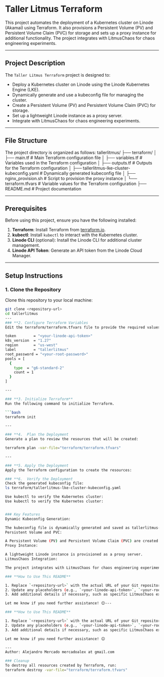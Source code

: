 # Taller Litmus Terraform

This project automates the deployment of a Kubernetes cluster on Linode (Akamai) using Terraform. It also provisions a Persistent Volume (PV) and Persistent Volume Claim (PVC) for storage and sets up a proxy instance for additional functionality. The project integrates with LitmusChaos for chaos engineering experiments.

---

## **Project Description**

The `Taller Litmus Terraform` project is designed to:
- Deploy a Kubernetes cluster on Linode using the Linode Kubernetes Engine (LKE).
- Dynamically generate and use a kubeconfig file for managing the cluster.
- Create a Persistent Volume (PV) and Persistent Volume Claim (PVC) for storage.
- Set up a lightweight Linode instance as a proxy server.
- Integrate with LitmusChaos for chaos engineering experiments.

---

## **File Structure**

The project directory is organized as follows:
tallerlitmus/ ├── terraform/ │ ├── main.tf # Main Terraform configuration file │ ├── variables.tf # Variables used in the Terraform configuration │ ├── outputs.tf # Outputs for the Terraform configuration │ ├── tallerlitmus-lke-cluster-kubeconfig.yaml # Dynamically generated kubeconfig file │ ├── nginx_provision.sh # Script to provision the proxy instance │ └── terraform.tfvars # Variable values for the Terraform configuration ├── README.md # Project documentation

---

## **Prerequisites**

Before using this project, ensure you have the following installed:
1. **Terraform**: Install Terraform from [terraform.io](https://www.terraform.io/).
2. **kubectl**: Install `kubectl` to interact with the Kubernetes cluster.
3. **Linode CLI** (optional): Install the Linode CLI for additional cluster management.
4. **Linode API Token**: Generate an API token from the Linode Cloud Manager.

---

## **Setup Instructions**

### **1. Clone the Repository**
Clone this repository to your local machine:
```bash
git clone <repository-url>
cd tallerlitmus
---
### **2. Configure Terraform Variables
Edit the terraform/terraform.tfvars file to provide the required values:

token        = "<your-linode-api-token>"
k8s_version  = "1.27"
region       = "us-west"
label        = "tallerlitmus"
root_password = "<your-root-password>"
pools = [
  {
    type  = "g6-standard-2"
    count = 1
  }
]

---

### **3. Initialize Terraform**
Run the following command to initialize Terraform.

```bash
terraform init

---

### **4.  Plan the Deployment
Generate a plan to review the resources that will be created:

terraform plan -var-file="terraform/terraform.tfvars"

---

### **5. Apply the Deployment
Apply the Terraform configuration to create the resources:

### **6.  Verify the Deployment
Check the generated kubeconfig file:
ls terraform/tallerlitmus-lke-cluster-kubeconfig.yaml

Use kubectl to verify the Kubernetes cluster:
Use kubectl to verify the Kubernetes cluster:


### Key Features
Dynamic Kubeconfig Generation:

The kubeconfig file is dynamically generated and saved as tallerlitmus-lke-cluster-kubeconfig.yaml.
Persistent Volume and PVC:

A Persistent Volume (PV) and Persistent Volume Claim (PVC) are created for storage.
Proxy Instance:

A lightweight Linode instance is provisioned as a proxy server.
LitmusChaos Integration:

The project integrates with LitmusChaos for chaos engineering experiments.

### **How to Use This README**

1. Replace `<repository-url>` with the actual URL of your Git repository.
2. Update any placeholders (e.g., `<your-linode-api-token>`, `<your-root-password>`) with actual values.
3. Add additional details if necessary, such as specific LitmusChaos experiments or customizations.

Let me know if you need further assistance! 😊---

### **How to Use This README**

1. Replace `<repository-url>` with the actual URL of your Git repository.
2. Update any placeholders (e.g., `<your-linode-api-token>`, `<your-root-password>`) with actual values.
3. Add additional details if necessary, such as specific LitmusChaos experiments or customizations.

Let me know if you need further assistance! 😊

---
Author: Alejandro Mercado mercadoalex at gmail.com

### Cleanup
To destroy all resources created by Terraform, run:
terraform destroy -var-file="terraform/terraform.tfvars"

